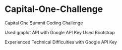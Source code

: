 # Capital-One-Challenge
Capital One Summit Coding Challenge

Used gmplot API with Google API Key 
Used Bootstrap

Experienced Technical Difficulties with Google API Key
